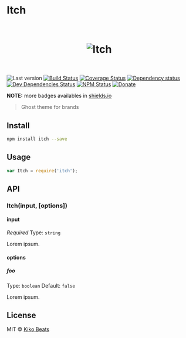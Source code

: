 # Itch

<h1 align="center">
  <br>
  <img src="" alt="Itch">
  <br>
  <br>
</h1>

![Last version](https://img.shields.io/github/tag/Kikobeats/itch.svg?style=flat-square)
[![Build Status](http://img.shields.io/travis/Kikobeats/itch/master.svg?style=flat-square)](https://travis-ci.org/Kikobeats/itch)
[![Coverage Status](http://img.shields.io/coveralls/Kikobeats/itch/master.svg?style=flat-square)](https://coveralls.io/r/Kikobeats/itch?branch=master)
[![Dependency status](http://img.shields.io/david/Kikobeats/itch.svg?style=flat-square)](https://david-dm.org/Kikobeats/itch)
[![Dev Dependencies Status](http://img.shields.io/david/dev/Kikobeats/itch.svg?style=flat-square)](https://david-dm.org/Kikobeats/itch#info=devDependencies)
[![NPM Status](http://img.shields.io/npm/dm/itch.svg?style=flat-square)](https://www.npmjs.org/package/itch)
[![Donate](https://img.shields.io/badge/donate-paypal-blue.svg?style=flat-square)](https://paypal.me/Kikobeats)

**NOTE:** more badges availables in [shields.io](http://shields.io/)

> Ghost theme for brands

## Install

```bash
npm install itch --save
```

## Usage

```js
var Itch = require('itch');
```

## API

### Itch(input, [options])

#### input

*Required*
Type: `string`

Lorem ipsum.

#### options

##### foo

Type: `boolean`
Default: `false`

Lorem ipsum.

## License

MIT © [Kiko Beats](http://kikobeats.com)
